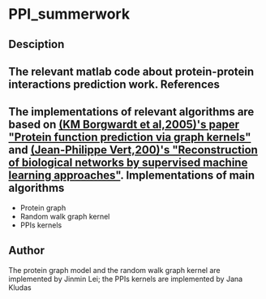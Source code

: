 PPI_summerwork
==============
Desciption  
--------
The relevant matlab code about protein-protein interactions prediction work.
References 
--------
The implementations of relevant algorithms are based on [(KM Borgwardt et al,2005)'s paper "Protein function prediction via graph kernels"](http://bioinformatics.oxfordjournals.org/content/21/suppl_1/i47.full.pdf+html) and [(Jean-Philippe Vert,200)'s "Reconstruction of biological networks by supervised machine learning approaches"](https://hal.archives-ouvertes.fr/hal-00283945v2). 
Implementations of main algorithms
--------
* Protein graph
* Random walk graph kernel
* PPIs kernels

Author
--------
The protein graph model and the random walk graph kernel are implemented by Jinmin Lei; the PPIs kernels are implemented by Jana Kludas
